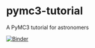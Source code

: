 # pymc3-tutorial
A PyMC3 tutorial for astronomers

[![Binder](https://mybinder.org/badge.svg)](https://mybinder.org/v2/gh/dfm/pymc3-tutorial/binder?urlpath=lab)

